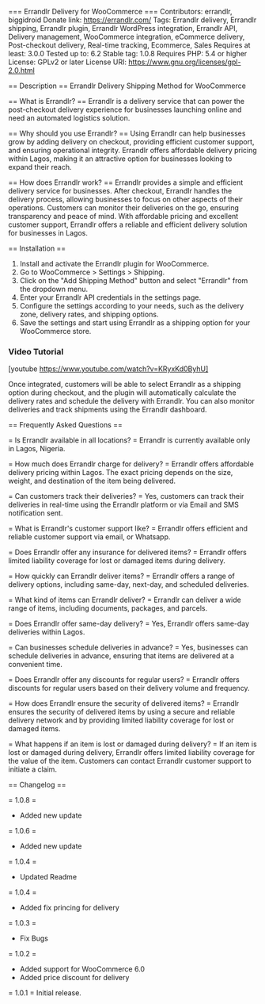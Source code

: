 === Errandlr Delivery for WooCommerce ===
Contributors: errandlr, biggidroid
Donate link: https://errandlr.com/
Tags: Errandlr delivery, Errandlr shipping, Errandlr plugin, Errandlr WordPress integration, Errandlr API, Delivery management, WooCommerce integration, eCommerce delivery, Post-checkout delivery, Real-time tracking, Ecommerce, Sales
Requires at least: 3.0.0
Tested up to: 6.2
Stable tag: 1.0.8
Requires PHP: 5.4 or higher
License: GPLv2 or later
License URI: https://www.gnu.org/licenses/gpl-2.0.html

== Description ==
Errandlr Delivery Shipping Method for WooCommerce

== What is Errandlr? ==
Errandlr is a delivery service that can power the post-checkout delivery experience for businesses launching online and need an automated logistics solution.

== Why should you use Errandlr? ==
Using Errandlr can help businesses grow by adding delivery on checkout, providing efficient customer support, and ensuring operational integrity. Errandlr offers affordable delivery pricing within Lagos, making it an attractive option for businesses looking to expand their reach.

== How does Errandlr work? ==
Errandlr provides a simple and efficient delivery service for businesses. After checkout, Errandlr handles the delivery process, allowing businesses to focus on other aspects of their operations. Customers can monitor their deliveries on the go, ensuring transparency and peace of mind. With affordable pricing and excellent customer support, Errandlr offers a reliable and efficient delivery solution for businesses in Lagos.

== Installation ==

1. Install and activate the Errandlr plugin for WooCommerce.
2. Go to WooCommerce > Settings > Shipping.
3. Click on the "Add Shipping Method" button and select "Errandlr" from the dropdown menu.
4. Enter your Errandlr API credentials in the settings page.
5. Configure the settings according to your needs, such as the delivery zone, delivery rates, and shipping options.
6. Save the settings and start using Errandlr as a shipping option for your WooCommerce store.

### Video Tutorial

[youtube https://www.youtube.com/watch?v=KRyxKd0ByhU]

Once integrated, customers will be able to select Errandlr as a shipping option during checkout, and the plugin will automatically calculate the delivery rates and schedule the delivery with Errandlr. You can also monitor deliveries and track shipments using the Errandlr dashboard.

== Frequently Asked Questions ==

= Is Errandlr available in all locations? =
Errandlr is currently available only in Lagos, Nigeria.

= How much does Errandlr charge for delivery? =
Errandlr offers affordable delivery pricing within Lagos. The exact pricing depends on the size, weight, and destination of the item being delivered.

= Can customers track their deliveries? =
Yes, customers can track their deliveries in real-time using the Errandlr platform or via Email and SMS notification sent.

= What is Errandlr's customer support like? =
Errandlr offers efficient and reliable customer support via email, or Whatsapp.

= Does Errandlr offer any insurance for delivered items? =
Errandlr offers limited liability coverage for lost or damaged items during delivery.

= How quickly can Errandlr deliver items? =
Errandlr offers a range of delivery options, including same-day, next-day, and scheduled deliveries.

= What kind of items can Errandlr deliver? =
Errandlr can deliver a wide range of items, including documents, packages, and parcels.

= Does Errandlr offer same-day delivery? =
Yes, Errandlr offers same-day deliveries within Lagos.

= Can businesses schedule deliveries in advance? =
Yes, businesses can schedule deliveries in advance, ensuring that items are delivered at a convenient time.

= Does Errandlr offer any discounts for regular users? =
Errandlr offers discounts for regular users based on their delivery volume and frequency.

= How does Errandlr ensure the security of delivered items? =
Errandlr ensures the security of delivered items by using a secure and reliable delivery network and by providing limited liability coverage for lost or damaged items.

= What happens if an item is lost or damaged during delivery? =
If an item is lost or damaged during delivery, Errandlr offers limited liability coverage for the value of the item. Customers can contact Errandlr customer support to initiate a claim.

== Changelog ==

= 1.0.8 =

- Added new update

= 1.0.6 =

- Added new update

= 1.0.4 =

- Updated Readme

= 1.0.4 =

- Added fix princing for delivery

= 1.0.3 =

- Fix Bugs

= 1.0.2 =

- Added support for WooCommerce 6.0
- Added price discount for delivery

= 1.0.1 =
Initial release.
